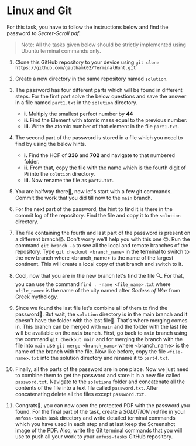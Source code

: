 # Linux and Git

For this task, you have to follow the instructions below and find the password to *Secret-Scroll.pdf*.

> Note: All the tasks given below should be strictly implemented using Ubuntu terminal commands only.

1. Clone this GitHub repository to your device using 
`git clone https://github.com/gauthamk02/TerminalHunt.git`

2. Create a new directory in the same repository named `solution`.

3. The password has four different parts which will be found in different steps. For the first part solve the below questions and save the answer in a file named `part1.txt` in the `solution` directory.
   - **i.** Multiply the smallest perfect number by **44** 
   - **ii.** Find the Element with atomic mass equal to the previous number.
   - **iii.** Write the atomic number of that element in the file `part1.txt`. 

4. The second part of the password is stored in a file which you need to find by using the below hints.
   - **i.** Find the HCF of **336** and **702** and navigate to that numbered folder. 
   - **ii.** From that, copy the file with the name which is the fourth digit of Pi into the `solution` directory.
   - **iii.** Now rename the file as `part2.txt`.

5. You are halfway there💫, now let's start with a few git commands. Commit the work that you did till now to the `main` branch.
 
6. For the next part of the password, the hint to find it is there in the commit log of the repository. Find the file and copy it to the `solution` directory.

7. The file containing the fourth and last part of the password is present on a different branch😱. Don't worry we’ll help you with this one 😊. Run the command `git branch -a` to see all the local and remote branches of the repository. Type `git checkout <branch_name>` in the terminal to switch to the new branch where <branch_name> is the name of the largest continent. This will create a local copy of that branch and switch to it.

8. Cool, now that you are in the new branch let's find the file 🔍. For that, you can use the command `find . -name <file_name>.txt` where `<file_name>` is the name of the city named after *Godess of War* from Greek mythology. 

9. Since we found the last file let's combine all of them to find the password🥱. But wait, the `solution` directory is in the main branch and it doesn't have the folder with the last file🗿. That's where merging comes in. This branch can be merged with `main` and the folder with the last file will be available on the `main` branch. First, go back to `main` branch using the command `git checkout main` and for merging the branch with the file into `main` use `git merge <branch_name>` where <branch_name> is the name of the branch with the file. Now like before, copy the file `<file-name>.txt` into the solution directory and rename it to `part4.txt`.

10. Finally, all the parts of the password are in one place. Now we just need to combine them to get the password and store it in a new file called `password.txt`. Navigate to the `solutions` folder and concatenate all the contents of the file into a text file called `password.txt`. After concatenating delete all the files except `password.txt`.

11. Congrats🎉, you can now open the protected PDF with the password you found. For the final part of the task, create a *SOLUTION.md* file in your `amfoss-tasks` task directory and write detailed terminal commands which you have used in each step and at last keep the Screenshot image of the PDF. Also, write the Git terminal commands that you will use to push all your work to your `amfoss-tasks` GitHub repository.